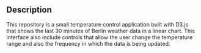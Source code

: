 ## Description

This repository is a small temperature control application built with D3.js that shows the last 30 minutes of Berlin weather data in a linear chart. This interface also include controls that allow the user change the temperature range and also the frequency in which the data is being updated.

